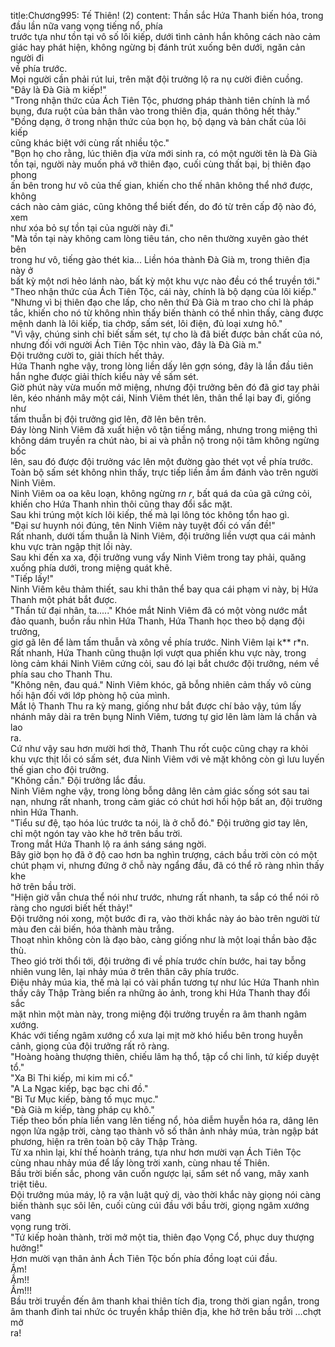 title:Chương995: Tế Thiên! (2)
content:
Thần sắc Hứa Thanh biến hóa, trong đầu lần nữa vang vọng tiếng nổ, phía<br>trước tựa như tồn tại vô số lôi kiếp, dưới tình cảnh hắn không cách nào cảm<br>giác hay phát hiện, không ngừng bị đánh trút xuống bên dưới, ngăn cản người đi<br>về phía trước.<br>Mọi người cần phải rút lui, trên mặt đội trưởng lộ ra nụ cười điên cuồng.<br>"Đây là Đà Già m kiếp!"<br>"Trong nhận thức của Ách Tiên Tộc, phương pháp thành tiên chính là mổ<br>bụng, đưa ruột của bản thân vào trong thiên địa, quán thông hết thảy."<br>"Đồng dạng, ở trong nhận thức của bọn họ, bộ dạng và bản chất của lôi kiếp<br>cũng khác biệt với cùng rất nhiều tộc."<br>"Bọn họ cho rằng, lúc thiên địa vừa mới sinh ra, có một người tên là Đà Già<br>tồn tại, người này muốn phá vỡ thiên đạo, cuối cùng thất bại, bị thiên đạo phong<br>ấn bên trong hư vô của thế gian, khiến cho thế nhân không thể nhớ được, không<br>cách nào cảm giác, cũng không thể biết đến, do đó từ trên cấp độ nào đó, xem<br>như xóa bỏ sự tồn tại của người này đi."<br>"Mà tồn tại này không cam lòng tiêu tán, cho nên thường xuyên gào thét bên<br>trong hư vô, tiếng gào thét kia... Liền hóa thành Đà Già m, trong thiên địa này ở<br>bất kỳ một nơi hẻo lánh nào, bất kỳ một khu vực nào đều có thể truyền tới."<br>"Theo nhận thức của Ách Tiên Tộc, cái này, chính là bộ dạng của lôi kiếp."<br>"Nhưng vì bị thiên đạo che lấp, cho nên thứ Đà Già m trao cho chỉ là pháp<br>tắc, khiến cho nó từ không nhìn thấy biến thành có thể nhìn thấy, càng được<br>mệnh danh là lôi kiếp, tia chớp, sấm sét, lôi điện, đủ loại xưng hô."<br>"Vì vậy, chúng sinh chỉ biết sấm sét, tự cho là đã biết được bản chất của nó,<br>nhưng đối với người Ách Tiên Tộc nhìn vào, đây là Đà Già m."<br>Đội trưởng cười to, giải thích hết thảy.<br>Hứa Thanh nghe vậy, trong lòng liền dấy lên gợn sóng, đây là lần đầu tiên<br>hắn nghe được giải thích kiểu này về sấm sét.<br>Giờ phút này vừa muốn mở miệng, nhưng đội trưởng bên đó đã giơ tay phải<br>lên, kéo nhánh mây một cái, Ninh Viêm thét lên, thân thể lại bay đi, giống như<br>tấm thuẫn bị đội trưởng giơ lên, đỡ lên bên trên.<br>Đáy lòng Ninh Viêm đã xuất hiện vô tận tiếng mắng, nhưng trong miệng thì<br>không dám truyền ra chút nào, bi ai và phẫn nộ trong nội tâm không ngừng bốc<br>lên, sau đó được đội trưởng vác lên một đường gào thét vọt về phía trước.<br>Toàn bộ sấm sét không nhìn thấy, trực tiếp liền ầm ầm đánh vào trên người<br>Ninh Viêm.<br>Ninh Viêm oa oa kêu loạn, không ngừng r*n r*, bất quá da của gã cứng cỏi,<br>khiến cho Hứa Thanh nhìn thôi cũng thay đổi sắc mặt.<br>Sau khi trúng một kích lôi kiếp, thế mà lại lông tóc không tổn hao gì.<br>"Đại sư huynh nói đúng, tên Ninh Viêm này tuyệt đối có vấn đề!"<br>Rất nhanh, dưới tấm thuẫn là Ninh Viêm, đội trưởng liền vượt qua cái mảnh<br>khu vực tràn ngập thịt lồi này.<br>Sau khi đến xa xa, đội trưởng vung vẩy Ninh Viêm trong tay phải, quăng<br>xuống phía dưới, trong miệng quát khẽ.<br>"Tiếp lấy!"<br>Ninh Viêm kêu thảm thiết, sau khi thân thể bay qua cái phạm vi này, bị Hứa<br>Thanh một phát bắt được.<br>"Thần tử đại nhân, ta....." Khóe mắt Ninh Viêm đã có một vòng nước mắt<br>đảo quanh, buồn rầu nhìn Hứa Thanh, Hứa Thanh học theo bộ dạng đội trưởng,<br>giơ gã lên để làm tấm thuẫn và xông về phía trước. Ninh Viêm lại k** r*n.<br>Rất nhanh, Hứa Thanh cũng thuận lợi vượt qua phiến khu vực này, trong<br>lòng cảm khái Ninh Viêm cứng cỏi, sau đó lại bắt chước đội trưởng, ném về<br>phía sau cho Thanh Thu.<br>"Không nên, đau quá." Ninh Viêm khóc, gã bỗng nhiên cảm thấy vô cùng<br>hối hận đối với lớp phòng hộ của mình.<br>Mắt lộ Thanh Thu ra kỳ mang, giống như bắt được chí bảo vậy, túm lấy<br>nhánh mây dài ra trên bụng Ninh Viêm, tương tự giơ lên làm làm lá chắn và lao<br>ra.<br>Cứ như vậy sau hơn mười hơi thở, Thanh Thu rốt cuộc cũng chạy ra khỏi<br>khu vực thịt lồi có sấm sét, đưa Ninh Viêm với vẻ mặt không còn gì lưu luyến<br>thế gian cho đội trưởng.<br>"Không cần." Đội trưởng lắc đầu.<br>Ninh Viêm nghe vậy, trong lòng bỗng dâng lên cảm giác sống sót sau tai<br>nạn, nhưng rất nhanh, trong cảm giác có chút hơi hồi hộp bất an, đội trưởng<br>nhìn Hứa Thanh.<br>"Tiểu sư đệ, tạo hóa lúc trước ta nói, là ở chỗ đó." Đội trưởng giơ tay lên,<br>chỉ một ngón tay vào khe hở trên bầu trời.<br>Trong mắt Hứa Thanh lộ ra ánh sáng sáng ngời.<br>Bây giờ bọn họ đã ở độ cao hơn ba nghìn trượng, cách bầu trời còn có một<br>chút phạm vi, nhưng đứng ở chỗ này ngẩng đầu, đã có thể rõ ràng nhìn thấy khe<br>hở trên bầu trời.<br>"Hiện giờ vẫn chưa thể nói như trước, nhưng rất nhanh, ta sắp có thể nói rõ<br>ràng cho ngươi biết hết thảy!"<br>Đội trưởng nói xong, một bước đi ra, vào thời khắc này áo bào trên người từ<br>màu đen cải biến, hóa thành màu trắng.<br>Thoạt nhìn không còn là đạo bào, càng giống như là một loại thần bào đặc<br>thù.<br>Theo gió trời thổi tới, đội trưởng đi về phía trước chín bước, hai tay bỗng<br>nhiên vung lên, lại nhảy múa ở trên thân cây phía trước.<br>Điệu nhảy múa kia, thế mà lại có vài phần tương tự như lúc Hứa Thanh nhìn<br>thấy cây Thập Tràng biến ra những ảo ảnh, trong khi Hứa Thanh thay đổi sắc<br>mặt nhìn một màn này, trong miệng đội trưởng truyền ra âm thanh ngâm xướng.<br>Khác với tiếng ngâm xướng cổ xưa lại mịt mờ khó hiểu bên trong huyễn<br>cảnh, giọng của đội trưởng rất rõ ràng.<br>"Hoàng hoàng thượng thiên, chiếu lâm hạ thổ, tập cổ chi linh, tứ kiếp duyệt<br>tổ."<br>"Xa Bỉ Thi kiếp, mi kim mi cổ."<br>"A La Ngạc kiếp, bạc bạc chi đồ."<br>"Bỉ Tư Mục kiếp, bàng tố mục mục."<br>"Đà Già m kiếp, tàng pháp cụ khô."<br>Tiếp theo bốn phía liền vang lên tiếng nổ, hỏa diễm huyễn hóa ra, dâng lên<br>ngọn lửa ngập trời, càng tạo thành vô số thân ảnh nhảy múa, tràn ngập bát<br>phương, hiện ra trên toàn bộ cây Thập Tràng.<br>Từ xa nhìn lại, khí thế hoành tráng, tựa như hơn mười vạn Ách Tiên Tộc<br>cùng nhau nhảy múa để lấy lòng trời xanh, cùng nhau tế Thiên.<br>Bầu trời biến sắc, phong vân cuốn ngược lại, sấm sét nổ vang, mây xanh<br>triệt tiêu.<br>Đội trưởng múa máy, lộ ra vận luật quỷ dị, vào thời khắc này giọng nói càng<br>biến thành sục sôi lên, cuối cùng cúi đầu với bầu trời, giọng ngâm xướng vang<br>vọng rung trời.<br>"Tứ kiếp hoàn thành, trời mở một tia, thiên đạo Vọng Cổ, phục duy thượng<br>hưởng!"<br>Hơn mười vạn thân ảnh Ách Tiên Tộc bốn phía đồng loạt cúi đầu.<br>Ầm!<br>Ầm!!<br>Ầm!!!<br>Bầu trời truyền đến âm thanh khai thiên tích địa, trong thời gian ngắn, trong<br>âm thanh đinh tai nhức óc truyền khắp thiên địa, khe hở trên bầu trời …chợt mở<br>ra!